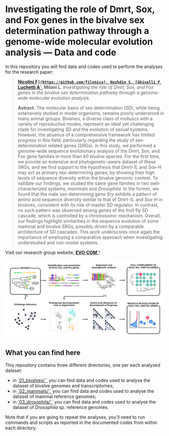 # Investigating the role of Dmrt, Sox, and Fox genes in the bivalve sex determination pathway through a genome-wide molecular evolution analysis — Data and code

In this repository you will find data and codes used to perform the analyses for the research paper:

> **[Nicolini F`](https://github.com/filonico), Nuzhdin S, [Ghiselli F`](https://github.com/fghiselli), [Luchetti A`](https://github.com/andluche), Milani L**. *Investigating the role of Dmrt, Sox, and Fox genes in the bivalve sex determination pathway through a genome-wide molecular evolution analysis.*
>
> **Astract.** The molecular basis of sex determination (SD), while being extensively studied in model organisms, remains poorly understood in many animal groups. Bivalves, a diverse class of molluscs with a variety of reproductive modes, represent an ideal yet challenging clade for investigating SD and the evolution of sexual systems. However, the absence of a comprehensive framework has limited progress in this field, particularly regarding the study of sex-determination related genes (SRGs). In this study, we performed a genome-wide sequence evolutionary analysis of the Dmrt, Sox, and Fox gene families in more than 40 bivalve species. For the first time, we provide an extensive and phylogenetic-aware dataset of these SRGs, and we find support to the hypothesis that *Dmrt-1L* and *Sox-H* may act as primary sex-determining genes, by showing their high levels of sequence diversity within the bivalve genomic context. To validate our findings, we studied the same gene families in two well-characterized systems, mammals and *Drosophila*. In the former, we found that the male sex-determining gene *Sry* exhibits a pattern of amino acid sequence diversity similar to that of *Dmrt-1L* and *Sox-H* in bivalves, consistent with its role of master SD regulator. In contrast, no such pattern was observed among genes of the fruit fly SD cascade, which is controlled by a chromosomic mechanism. Overall, our findings highlight similarities in the sequence evolution of some mammal and bivalve SRGs, possibly driven by a comparable architecture of SD cascades. This work underscores once again the importance of employing a comparative approach when investigating understudied and non-model systems.

Visit our research group website, **[EVO·COM`](https://sites.google.com/view/evo-com-unibo)**!

![alt text`](figures/graphical_summary.png)

## What you can find here
This repository contains three different directories, one per each analysed dataset:
* in [`01_bivalves/``](01_bivalves) you can find data and codes used to analyse the dataset of bivalve genomes and transcriptomes;
* in [`02_mammals/``](02_mammals) you can find data and codes used to analyse the dataset of mammal reference genomes;
* in [`03_drosophila/``](03_drosophila) you can find data and codes used to analyse the dataset of *Drosophila* sp. reference genomes.

Note that if you are going to repeat the analyses, you'll need to run commands and scripts as reported in the documented codes from within each directory.
 

